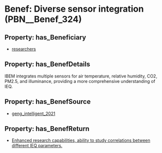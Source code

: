 # Benef: __Diverse sensor integration__ (PBN__Benef_324)

## Property: has_Beneficiary

* [researchers](../Stakeholder/PBN__Stakeholder_2)

## Property: has_BenefDetails

IBEM integrates multiple sensors for air temperature, relative humidity, CO2, PM2.5, and illuminance, providing a more comprehensive understanding of IEQ.

## Property: has_BenefSource

* [geng_intelligent_2021](../Article/PBN__Article_62)

## Property: has_BenefReturn

* [Enhanced research capabilities, ability to study correlations between different IEQ parameters.](../BenefReturn/PBN__BenefReturn_341)

